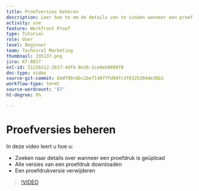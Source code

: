 ```yaml
---
title: Proefversies beheren
description: Leer hoe te om de details van te vinden wanneer een proef werd geupload, alle versies van een proef te downloaden, en een proefdrukversie te schrappen in  [!DNL &#x200B; Workfront].
activity: use
feature: Workfront Proof
type: Tutorial
role: User
level: Beginner
team: Technical Marketing
thumbnail: 335137.png
jira: KT-8837
exl-id: 5121b112-2b17-44f4-8e36-1ce4eb9898f8
doc-type: video
source-git-commit: bbdf99c6bc1be714077fd94fc3f8325394de36b3
workflow-type: tm+mt
source-wordcount: '57'
ht-degree: 0%

---
```


# Proefversies beheren

In deze video leert u hoe u:

* Zoeken naar details over wanneer een proefdruk is geüpload
* Alle versies van een proefdruk downloaden
* Een proefdrukversie verwijderen

>[!VIDEO](https://video.tv.adobe.com/v/3438648/?quality=12&learn=on&enablevpops=1&captions=dut)

<!--
## Learn more
* Manage proof versions
* Remove or archive a proof
* Summary for documents overview
-->
